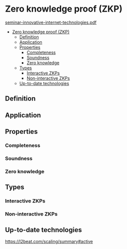 # Zero knowledge proof (ZKP)
[seminar-innovative-internet-technologies.pdf](../articles/seminar-innovative-internet-technologies/attachments/NET-2022-07-1_08.pdf)

<!-- TOC -->
* [Zero knowledge proof (ZKP)](#zero-knowledge-proof--zkp-)
  * [Definition](#definition)
  * [Application](#application)
  * [Properties](#properties)
    * [Completeness](#completeness)
    * [Soundness](#soundness)
    * [Zero knowledge](#zero-knowledge)
  * [Types](#types)
    * [Interactive ZKPs](#interactive-zkps)
    * [Non-interactive ZKPs](#non-interactive-zkps)
  * [Up-to-date technologies](#up-to-date-technologies)
<!-- TOC -->

## Definition

## Application

## Properties
### Completeness

### Soundness

### Zero knowledge

## Types

### Interactive ZKPs

### Non-interactive ZKPs

## Up-to-date technologies
https://l2beat.com/scaling/summary#active